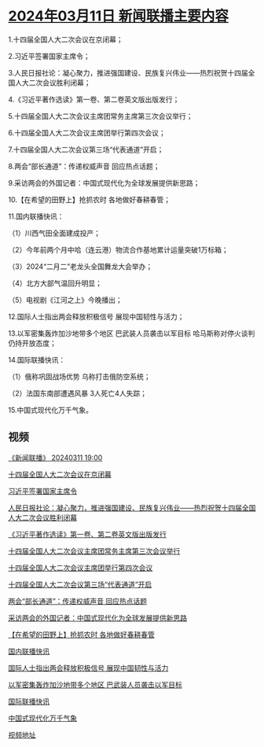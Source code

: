 # [2024年03月11日 新闻联播主要内容](https://tv.cctv.com/lm/xwlb/day/20240311.shtml)

1.十四届全国人大二次会议在京闭幕；

2.习近平签署国家主席令；

3.人民日报社论：凝心聚力，推进强国建设、民族复兴伟业——热烈祝贺十四届全国人大二次会议胜利闭幕；

4.《习近平著作选读》第一卷、第二卷英文版出版发行；

5.十四届全国人大二次会议主席团常务主席第三次会议举行；

6.十四届全国人大二次会议主席团举行第四次会议；

7.十四届全国人大二次会议第三场“代表通道”开启；

8.两会“部长通道”：传递权威声音 回应热点话题；

9.采访两会的外国记者：中国式现代化为全球发展提供新思路；

10.【在希望的田野上】抢抓农时 各地做好春耕春管；

11.国内联播快讯：

（1）川西气田全面建成投产；

（2）今年前两个月中哈（连云港）物流合作基地累计运量突破1万标箱；

（3）2024“二月二”老龙头全国舞龙大会举办；

（4）北方大部气温回升明显；

（5）电视剧《江河之上》今晚播出；

12.国际人士指出两会释放积极信号 展现中国韧性与活力；

13.以军密集轰炸加沙地带多个地区 巴武装人员袭击以军目标 哈马斯称对停火谈判仍持开放态度；

14.国际联播快讯：

（1）俄称巩固战场优势 乌称打击俄防空系统；

（2）法国东南部遭遇风暴 3人死亡4人失踪；

15.中国式现代化万千气象。

## 视频

[《新闻联播》 20240311 19:00](https://tv.cctv.com/2024/03/11/VIDEwcheOcLsrKlLLUkS7D8a240311.shtml)

[十四届全国人大二次会议在京闭幕](https://tv.cctv.com/2024/03/11/VIDEJBcVuFM7rRUH7YAhFtdg240311.shtml)

[习近平签署国家主席令](https://tv.cctv.com/2024/03/11/VIDE6hvaWb0mJGNpqXfGFcSQ240311.shtml)

[人民日报社论：凝心聚力，推进强国建设、民族复兴伟业——热烈祝贺十四届全国人大二次会议胜利闭幕](https://tv.cctv.com/2024/03/11/VIDEX4OROk0sYZ626kDQSlgt240311.shtml)

[《习近平著作选读》第一卷、第二卷英文版出版发行](https://tv.cctv.com/2024/03/11/VIDEwwY4dHOOVAvIgHW1HuXz240311.shtml)

[十四届全国人大二次会议主席团常务主席第三次会议举行](https://tv.cctv.com/2024/03/11/VIDE5HCITdlt1ZnKjkHhUFW8240311.shtml)

[十四届全国人大二次会议主席团举行第四次会议](https://tv.cctv.com/2024/03/11/VIDE0fl7kNJBiCGHCJGo5j5h240311.shtml)

[十四届全国人大二次会议第三场“代表通道”开启](https://tv.cctv.com/2024/03/11/VIDEryPWtJyBjojZUKT8KepP240311.shtml)

[两会“部长通道”：传递权威声音 回应热点话题](https://tv.cctv.com/2024/03/11/VIDEmCIeNssWmxuBfVEPysBP240311.shtml)

[采访两会的外国记者：中国式现代化为全球发展提供新思路](https://tv.cctv.com/2024/03/11/VIDE0LEnGG0EJnP1T9dj47Le240311.shtml)

[【在希望的田野上】抢抓农时 各地做好春耕春管](https://tv.cctv.com/2024/03/11/VIDESd5RTiR4LTMj2Kaml653240311.shtml)

[国内联播快讯](https://tv.cctv.com/2024/03/11/VIDExRiCV8NeGVW7kTmAp9a7240311.shtml)

[国际人士指出两会释放积极信号 展现中国韧性与活力](https://tv.cctv.com/2024/03/11/VIDEgpLjZ5yPqipaY23P7hCb240311.shtml)

[以军密集轰炸加沙地带多个地区 巴武装人员袭击以军目标](https://tv.cctv.com/2024/03/11/VIDEs4jNFueqr4V3jpBfibq1240311.shtml)

[国际联播快讯](https://tv.cctv.com/2024/03/11/VIDEeUQpsGWLqaC5oIapJhm4240311.shtml)

[中国式现代化万千气象](https://tv.cctv.com/2024/03/11/VIDEB6tWNT1jmk5NCkOFb4yO240311.shtml)

[视频地址](https://tv.cctv.com/lm/xwlb/day/20240311.shtml) 

